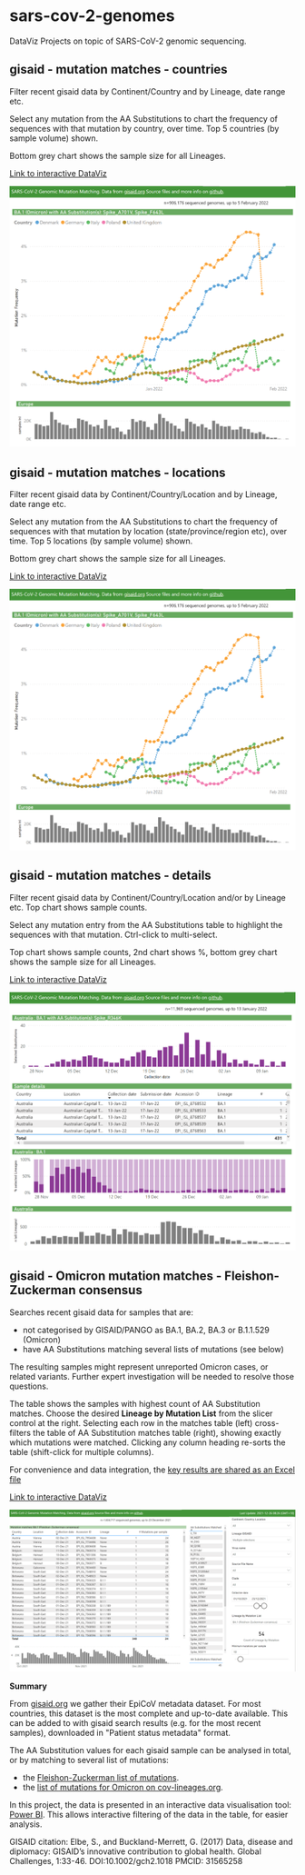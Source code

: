 # sars-cov-2-genomes
DataViz Projects on topic of SARS-CoV-2 genomic sequencing. 

## gisaid - mutation matches - countries

Filter recent gisaid data by Continent/Country and by Lineage, date range etc. 

Select any mutation from the AA Substitutions to chart the frequency of sequences with that mutation by country, over time. Top 5 countries (by sample volume) shown.

Bottom grey chart shows the sample size for all Lineages.

[Link to interactive DataViz](https://app.powerbi.com/view?r=eyJrIjoiNGY2ZDM3OTQtNTNmZC00Zjc0LTg1N2EtOGVkYmE2ZmI4NmQ5IiwidCI6ImRjMWYwNGY1LWMxZTUtNDQyOS1hODEyLTU3OTNiZTQ1YmY5ZCIsImMiOjEwfQ%3D%3D&pageName=ReportSectionc83216eeed0a8b1d1d32)

[![Click to view and interact with the report](https://github.com/Mike-Honey/sars-cov-2-genomes/raw/main/sars-cov-2-genomes-mutation-matches-countries.png)](https://app.powerbi.com/view?r=eyJrIjoiNGY2ZDM3OTQtNTNmZC00Zjc0LTg1N2EtOGVkYmE2ZmI4NmQ5IiwidCI6ImRjMWYwNGY1LWMxZTUtNDQyOS1hODEyLTU3OTNiZTQ1YmY5ZCIsImMiOjEwfQ%3D%3D&pageName=ReportSectionc83216eeed0a8b1d1d32)


## gisaid - mutation matches - locations

Filter recent gisaid data by Continent/Country/Location and by Lineage, date range etc. 

Select any mutation from the AA Substitutions to chart the frequency of sequences with that mutation by location (state/province/region etc), over time. Top 5 locations (by sample volume) shown.

Bottom grey chart shows the sample size for all Lineages.

[Link to interactive DataViz](https://app.powerbi.com/view?r=eyJrIjoiNGY2ZDM3OTQtNTNmZC00Zjc0LTg1N2EtOGVkYmE2ZmI4NmQ5IiwidCI6ImRjMWYwNGY1LWMxZTUtNDQyOS1hODEyLTU3OTNiZTQ1YmY5ZCIsImMiOjEwfQ%3D%3D&pageName=ReportSectionec7dd9b417c8edb0f82d)

[![Click to view and interact with the report](https://github.com/Mike-Honey/sars-cov-2-genomes/raw/main/sars-cov-2-genomes-mutation-matches-countries.png)](https://app.powerbi.com/view?r=eyJrIjoiNGY2ZDM3OTQtNTNmZC00Zjc0LTg1N2EtOGVkYmE2ZmI4NmQ5IiwidCI6ImRjMWYwNGY1LWMxZTUtNDQyOS1hODEyLTU3OTNiZTQ1YmY5ZCIsImMiOjEwfQ%3D%3D&pageName=ReportSectionec7dd9b417c8edb0f82d)


## gisaid - mutation matches - details

Filter recent gisaid data by Continent/Country/Location and/or by Lineage etc. Top chart shows sample counts.

Select any mutation entry from the AA Substitutions table to highlight the sequences with that mutation.  Ctrl-click to multi-select.

Top chart shows sample counts, 2nd chart shows %, bottom grey chart shows the sample size for all Lineages.

[Link to interactive DataViz](https://app.powerbi.com/view?r=eyJrIjoiNGY2ZDM3OTQtNTNmZC00Zjc0LTg1N2EtOGVkYmE2ZmI4NmQ5IiwidCI6ImRjMWYwNGY1LWMxZTUtNDQyOS1hODEyLTU3OTNiZTQ1YmY5ZCIsImMiOjEwfQ%3D%3D&pageName=ReportSectionc9e1678d2231c36710b3)

[![Click to view and interact with the report](https://github.com/Mike-Honey/sars-cov-2-genomes/raw/main/sars-cov-2-genomes-mutation-matches.png)](https://app.powerbi.com/view?r=eyJrIjoiNGY2ZDM3OTQtNTNmZC00Zjc0LTg1N2EtOGVkYmE2ZmI4NmQ5IiwidCI6ImRjMWYwNGY1LWMxZTUtNDQyOS1hODEyLTU3OTNiZTQ1YmY5ZCIsImMiOjEwfQ%3D%3D&pageName=ReportSectionc9e1678d2231c36710b3)


## gisaid - Omicron mutation matches - Fleishon-Zuckerman consensus

Searches recent gisaid data for samples that are:
- not categorised by GISAID/PANGO as BA.1, BA.2, BA.3 or B.1.1.529 (Omicron)
- have AA Substitutions matching several lists of mutations (see below)

The resulting samples might represent unreported Omicron cases, or related variants. Further expert investigation will be needed to resolve those questions.

The table shows the samples with highest count of AA Substitution matches.  Choose the desired **Lineage by Mutation List** from the slicer control at the right. Selecting each row in the matches table (left) cross-filters the table of AA Substitution matches table (right), showing exactly which mutations were matched.  Clicking any column heading re-sorts the table (shift-click for multiple columns).

For convenience and data integration, the [key results are shared as an Excel file](https://github.com/Mike-Honey/sars-cov-2-genomes/raw/main/sars-cov-2-genomes-omicron-mutation-matches-FZ.xlsx)

[Link to interactive DataViz](https://app.powerbi.com/view?r=eyJrIjoiNGY2ZDM3OTQtNTNmZC00Zjc0LTg1N2EtOGVkYmE2ZmI4NmQ5IiwidCI6ImRjMWYwNGY1LWMxZTUtNDQyOS1hODEyLTU3OTNiZTQ1YmY5ZCIsImMiOjEwfQ%3D%3D&pageName=ReportSection9310de6625210c756f33)

[![Click to view and interact with the report](https://github.com/Mike-Honey/sars-cov-2-genomes/raw/main/sars-cov-2-genomes-omicron-mutation-matches-FZ.png)](https://app.powerbi.com/view?r=eyJrIjoiNGY2ZDM3OTQtNTNmZC00Zjc0LTg1N2EtOGVkYmE2ZmI4NmQ5IiwidCI6ImRjMWYwNGY1LWMxZTUtNDQyOS1hODEyLTU3OTNiZTQ1YmY5ZCIsImMiOjEwfQ%3D%3D&pageName=ReportSection9310de6625210c756f33)


**Summary**

From [gisaid.org](https://gisaid.org) we gather their EpiCoV metadata dataset. For most countries, this dataset is the most complete and up-to-date available.  This can be added to with gisaid search results (e.g. for the most recent samples), downloaded in "Patient status metadata" format.

The AA Substitution values for each gisaid sample can be analysed in total, or by matching to several list of mutations:
- the [Fleishon-Zuckerman list of mutations](https://github.com/NetaZuckerman/covid19/blob/master/mutationsTable.xlsx).
- the [list of mutations for Omicron on cov-lineages.org](https://cov-lineages.org/constellations.html).

In this project, the data is presented in an interactive data visualisation tool: [Power BI](https://powerbi.microsoft.com). This allows interactive filtering of the data in the table, for easier analysis.

GISAID citation:
Elbe, S., and Buckland-Merrett, G. (2017) Data, disease and diplomacy: GISAID’s innovative contribution to global health. Global Challenges, 1:33-46. DOI:10.1002/gch2.1018  PMCID: 31565258
